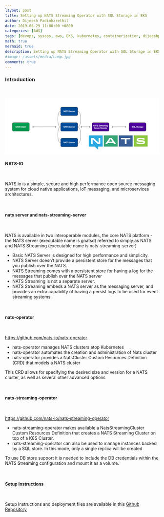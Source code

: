 ```yaml
---
layout: post
title: Setting up NATS Streaming Operator with SQL Storage in EKS
author: Dijeesh Padinharethil
date: 2019-06-29 11:00:00 +0800
categories: [AWS]
tags: [devops, sysops, aws, EKS, kubernetes, containerization, dijeeshpnair, nats-io, nats-streaming, nats-operator, nats-streaming-operator ]
math: true
mermaid: true
description: Setting up NATS Streaming Operator with SQL Storage in EKS
#image: /assets/media/Lamp.jpg
comments: true
---
```




### Introduction

<br>

![NATS](https://raw.githubusercontent.com/dijeesh/dijeesh.github.io/master/assets/media/blogs-nats-io.jpg)


#### **NATS-IO**
<br>

NATS.io is a simple, secure and high performance open source messaging system for cloud native applications, IoT messaging, and microservices architectures.

<br>

#### nats server and nats-streaming-server

<br>

NATS is available in two interoperable modules, the core NATS platform - the NATS server (executable name is gnatsd) referred to simply as NATS and NATS Streaming (executable name is nats-streaming-server)

- Basic NATS Server is designed for high performance and simplicity.
- NATS Server doesn’t provide a persistent store for the messages that you publish over the NATS.
- NATS Streaming comes with a persistent store for having a log for the messages that publish over the NATS server
- NATS Streaming is not a separate server.
- NATS Streaming embeds a NATS server as the messaging server, and provides an extra capability of having a persist logs to be used for event streaming systems.

<br>

#### nats-operator

<br>

https://github.com/nats-io/nats-operator

- nats-operator manages NATS clusters atop Kubernetes
- nats-operator automates the creation and administration of Nats cluster
- nats-operator provides a NatsCluster Custom Resources Definition (CRD) that models a NATS cluster

This CRD allows for specifying the desired size and version for a NATS cluster, as well as several other advanced options

<br>

#### nats-streaming-operator

<br>

https://github.com/nats-io/nats-streaming-operator

- nats-streaming-operator makes available a NatsStreamingCluster Custom Resources Definition that creates a NATS Streaming Cluster on top of a K8S Cluster.
- nats-streaming-operator can also be used to manage instances backed by a SQL store. In this mode, only a single replica will be created

To use DB store support it is needed to include the DB credentials within the NATS Streaming configuration and mount it as a volume.


<br>

#### **Setup Instructions**

<br>

Setup Instructions and deployment files are available in this [Github Repository](https://github.com/dijeesh/nats-streaming-operator-with-sql-backend)